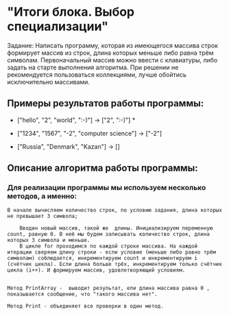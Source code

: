# "Итоги блока. Выбор специализации" 

Задание:
Написать программу, которая из имеющегося массива строк формирует массив из строк, длина которых меньше либо равна трём символам. Первоначальный массив можно ввести с клавиатуры, либо задать на старте выполнения алгоритма. При решении не рекомендуется пользоваться коллекциями, лучше обойтись исключительно массивами.

## Примеры результатов работы программы: 

- ["hello", "2", "world", ":-)"] -> ["2", ":-)"] *

- ["1234", "1567", "-2", "computer science"] -> ["-2"]

- ["Russia", "Denmark", "Kazan"] -> []

## Описание алгоритма работы программы: 

### Для реализации программы мы используем несколько методов, а именно:

    В начале вычисляем количество строк, по условию задания, длина которых не превышает 3 символа;

        Вводин новый массив, такой же  длины. Инициализируем переменную count, равную 0. В неё мы будем записывать количество строк, длина которых 3 символа и меньше.
        В цикле for проходимся по каждой строке массива. На каждой итерации сверяем длину строки - если условие (меньше либо равно трём символам) соблюдается, инкрементируем count и инкрементируем i (счётчик цикла). Если длина больше трёх, инкрементируем только счётчик цикла (i++). И формируем массив, удовлетворяющий условиям.


    Метод PrintArray -  выводит результат, ели длина массива равна 0 , показывается сообщение, что "такого массива нет".

    Метод Print - объединяет все проверки в один метод.
